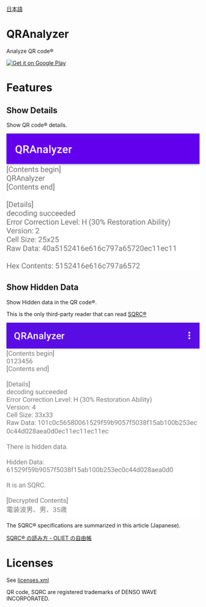[日本語](README_JA.md)

# QRAnalyzer

Analyze QR code®

<a href='https://play.google.com/store/apps/details?id=tech.oliet.qranalyzer&pcampaignid=pcampaignidMKT-Other-global-all-co-prtnr-py-PartBadge-Mar2515-1'><img alt='Get it on Google Play' src='https://play.google.com/intl/ja/badges/static/images/badges/en_badge_web_generic.png'/></a>

# Features

## Show Details

Show QR code® details.

![sc_details](img/sc_details.png)

## Show Hidden Data

Show Hidden data in the QR code®.

This is the only third-party reader that can read [SQRC®](https://www.denso-wave.com/en/system/qr/product/sqrc.html)

![sc_sqrc](img/sc_sqrc.png)

The SQRC® specifications are summarized in this article (Japanese).

[SQRC® の読み方 - OLIET の自由帳](https://blog.oliet.tech/?p=107)

# Licenses

See [licenses.xml](app/src/main/res/values/licenses.xml)

QR code, SQRC are registered trademarks of DENSO WAVE INCORPORATED.
